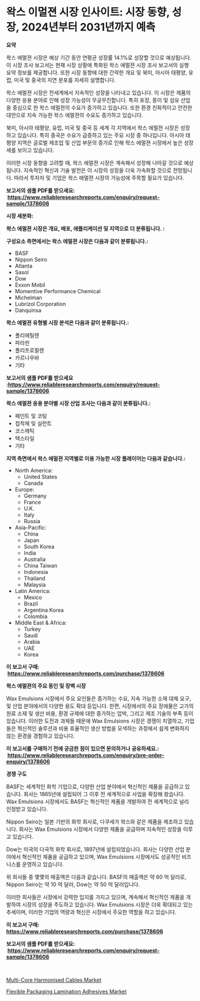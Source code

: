 <p><h1>왁스 이멀젼 시장 인사이트: 시장 동향, 성장, 2024년부터 2031년까지 예측</h1></p><p><strong>요약</strong></p>
<p><p>왁스 에멀젼 시장은 예상 기간 동안 연평균 성장률 14.1%로 성장할 것으로 예상됩니다. 이 시장 조사 보고서는 현재 시장 상황에 특화된 왁스 에멀젼 시장 조사 보고서의 실행 요약 정보를 제공합니다. 또한 시장 동향에 대한 간략한 개요 및 북미, 아시아 태평양, 유럽, 미국 및 중국의 지연 분포를 자세히 설명합니다.</p><p>왁스 에멀젼 시장은 전세계에서 지속적인 성장을 나타내고 있습니다. 이 시장은 제품의 다양한 응용 분야로 인해 성장 가능성이 무궁무진합니다. 특히 포장, 종이 및 섬유 산업을 중심으로 한 왁스 에멀젼의 수요가 증가하고 있습니다. 또한 환경 친화적이고 안전한 대안으로 지속 가능한 왁스 에멀젼의 수요도 증가하고 있습니다.</p><p>북미, 아시아 태평양, 유럽, 미국 및 중국 등 세계 각 지역에서 왁스 에멀젼 시장은 성장하고 있습니다. 특히 중국은 수요가 급증하고 있는 주요 시장 중 하나입니다. 아시아 태평양 지역은 글로벌 제조업 및 산업 부문의 증가로 인해 왁스 에멀젼 시장에서 높은 성장세를 보이고 있습니다.</p><p>이러한 시장 동향을 고려할 때, 왁스 에멀젼 시장은 계속해서 성장해 나아갈 것으로 예상됩니다. 지속적인 혁신과 기술 발전은 이 시장의 성장을 더욱 가속화할 것으로 전망됩니다. 따라서 투자자 및 기업은 왁스 에멀젼 시장의 가능성에 주목할 필요가 있습니다.</p></p>
<p><strong>보고서의 샘플 PDF를 받으세요: &nbsp;<a href="https://www.reliableresearchreports.com/enquiry/request-sample/1378606">https://www.reliableresearchreports.com/enquiry/request-sample/1378606</a></strong></p>
<p><strong>시장 세분화:</strong></p>
<p><strong> 왁스 에멀젼 시장은 개요, 배포, 애플리케이션 및 지역으로 더 분류됩니다. :</strong></p>
<p><strong>구성요소 측면에서는 왁스 에멀젼 시장은 다음과 같이 분류됩니다.:</strong></p>
<p><ul><li>BASF</li><li>Nippon Seiro</li><li>Atlanta</li><li>Sasol</li><li>Dow</li><li>Exxon Mobil</li><li>Momentive Performance Chemical</li><li>Michelman</li><li>Lubrizol Corporation</li><li>Danquinsa</li></ul></p>
<p><strong> 왁스 에멀젼 유형별 시장 분석은 다음과 같이 분류됩니다.:</strong></p>
<p><ul><li>폴리에틸렌</li><li>파라핀</li><li>폴리프로필렌</li><li>카르나우바</li><li>기타</li></ul></p>
<p><strong>보고서의 샘플 PDF를 받으세요 :<a href="https://www.reliableresearchreports.com/enquiry/request-sample/1378606">https://www.reliableresearchreports.com/enquiry/request-sample/1378606</a></strong></p>
<p><strong> 왁스 에멀젼 응용 분야별 시장 산업 조사는 다음과 같이 분류됩니다.:</strong></p>
<p><ul><li>페인트 및 코팅</li><li>접착제 및 실런트</li><li>코스메틱</li><li>텍스타일</li><li>기타</li></ul></p>
<p><strong>지역 측면에서 왁스 에멀젼 지역별로 이용 가능한 시장 플레이어는 다음과 같습니다.:</strong></p>
<p><ul>
    <li>
        North America:
        <ul>
            <li>United States</li>
            <li>Canada</li>
        </ul>
    </li>
    <li>
        Europe:
        <ul>
            <li>Germany</li>
            <li>France</li>
            <li>U.K.</li>
            <li>Italy</li>
            <li>Russia</li>
        </ul>
    </li>
    <li>
        Asia-Pacific:
        <ul>
            <li>China</li>
            <li>Japan</li>
            <li>South Korea</li>
            <li>India</li>
            <li>Australia</li>
            <li>China Taiwan</li>
            <li>Indonesia</li>
            <li>Thailand</li>
            <li>Malaysia</li>
        </ul>
    </li>
    <li>
        Latin America:
        <ul>
            <li>Mexico</li>
            <li>Brazil</li>
            <li>Argentina Korea</li>
            <li>Colombia</li>
        </ul>
    </li>
    <li>
        Middle East & Africa:
        <ul>
            <li>Turkey</li>
            <li>Saudi</li>
            <li>Arabia</li>
            <li>UAE</li>
            <li>Korea</li>
        </ul>
    </li>
    </ul></p>
<p><strong>이 보고서 구매: &nbsp;<a href="https://www.reliableresearchreports.com/purchase/1378606">https://www.reliableresearchreports.com/purchase/1378606</a></strong></p>
<p><strong>왁스 에멀젼의 주요 동인 및 장벽 시장</strong></p>
<p><p>Wax Emulsions 시장에서 주요 요인들은 증가하는 수요, 지속 가능한 소재 대체 요구, 및 산업 분야에서의 다양한 용도 확대 등입니다. 한편, 시장에서의 주요 장애물은 고가의 원료 소재 및 생산 비용, 환경 규제에 대한 증가하는 압박, 그리고 제조 기술의 부족 등이 있습니다. 이러한 도전과 과제들 때문에 Wax Emulsions 시장은 경쟁이 치열하고, 기업들은 혁신적인 솔루션과 비용 효율적인 생산 방법을 모색하는 과정에서 쉽게 변화하지 않는 환경을 경험하고 있습니다.</p></p>
<p><strong>이 보고서를 구매하기 전에 궁금한 점이 있으면 문의하거나 공유하세요.: &nbsp;<a href="https://www.reliableresearchreports.com/enquiry/pre-order-enquiry/1378606">https://www.reliableresearchreports.com/enquiry/pre-order-enquiry/1378606</a></strong></p>
<p><strong>경쟁 구도</strong></p>
<p><p>BASF는 세계적인 화학 기업으로, 다양한 산업 분야에서 혁신적인 제품을 공급하고 있습니다. 회사는 1865년에 설립되어 그 이후 전 세계적으로 사업을 확장해 왔습니다. Wax Emulsions 시장에서도 BASF는 혁신적인 제품을 개발하여 전 세계적으로 널리 인정받고 있습니다.</p><p>Nippon Seiro는 일본 기반의 화학 회사로, 다쿠세가 왁스와 같은 제품을 제조하고 있습니다. 회사는 Wax Emulsions 시장에서 다양한 제품을 공급하며 지속적인 성장을 이루고 있습니다.</p><p>Dow는 미국의 다국적 화학 회사로, 1897년에 설립되었습니다. 회사는 다양한 산업 분야에서 혁신적인 제품을 공급하고 있으며, Wax Emulsions 시장에서도 성공적인 비즈니스를 운영하고 있습니다.</p><p>위 회사들 중 몇몇의 매출액은 다음과 같습니다. BASF의 매출액은 약 60 억 달러로, Nippon Seiro는 약 10 억 달러, Dow는 약 50 억 달러입니다.</p><p>이러한 회사들은 시장에서 강력한 입지를 가지고 있으며, 계속해서 혁신적인 제품을 개발하여 시장의 성장을 주도하고 있습니다. Wax Emulsions 시장은 더욱 확대되고 있는 추세이며, 이러한 기업의 역량과 혁신은 시장에서 주요한 역할을 하고 있습니다.</p></p>
<p><strong>이 보고서 구매: &nbsp; <a href="https://www.reliableresearchreports.com/purchase/1378606">https://www.reliableresearchreports.com/purchase/1378606</a></strong></p>
<p><strong>보고서의 샘플 PDF를 받으세요: &nbsp;<a href="https://www.reliableresearchreports.com/enquiry/request-sample/1378606">https://www.reliableresearchreports.com/enquiry/request-sample/1378606</a></strong><strong></strong></p>
<p>&nbsp;</p>
<p><p><a href="https://picayune-night-cbd.notion.site/Multi-Core-Harmonised-Cables-Market-Size-Share-Trends-Analysis-Report-By-Application-Regional-Ou-f36ab96d6ae54a9ba3e73a42afc85fb5">Multi-Core Harmonised Cables Market</a></p><p><a href="https://github.com/Hazelklievgspy6vdcsmu106w/Market-Research-Report-List-1/blob/main/flexible-packaging-lamination-adhesives-market.md">Flexible Packaging Lamination Adhesives Market</a></p></p>